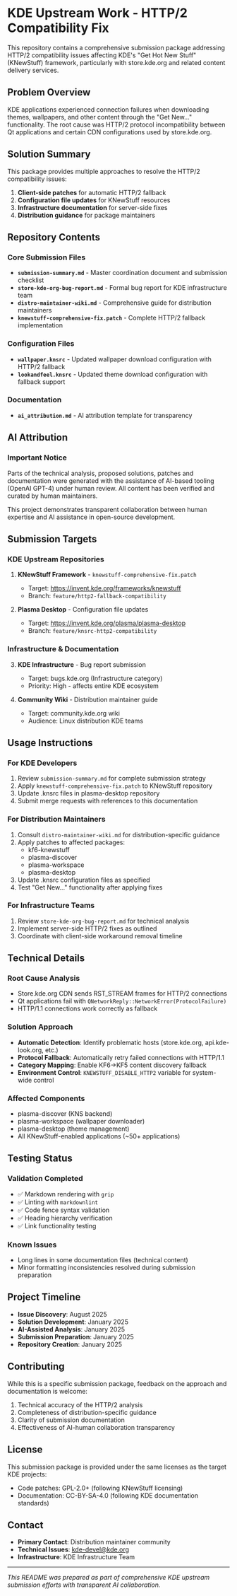 # KDE Upstream Work - HTTP/2 Compatibility Fix

This repository contains a comprehensive submission package addressing HTTP/2 compatibility issues affecting KDE's "Get Hot New Stuff" (KNewStuff) framework, particularly with store.kde.org and related content delivery services.

## Problem Overview

KDE applications experienced connection failures when downloading themes, wallpapers, and other content through the "Get New..." functionality. The root cause was HTTP/2 protocol incompatibility between Qt applications and certain CDN configurations used by store.kde.org.

## Solution Summary

This package provides multiple approaches to resolve the HTTP/2 compatibility issues:

1. **Client-side patches** for automatic HTTP/2 fallback
2. **Configuration file updates** for KNewStuff resources
3. **Infrastructure documentation** for server-side fixes
4. **Distribution guidance** for package maintainers

## Repository Contents

### Core Submission Files

- **`submission-summary.md`** - Master coordination document and submission checklist
- **`store-kde-org-bug-report.md`** - Formal bug report for KDE infrastructure team
- **`distro-maintainer-wiki.md`** - Comprehensive guide for distribution maintainers
- **`knewstuff-comprehensive-fix.patch`** - Complete HTTP/2 fallback implementation

### Configuration Files

- **`wallpaper.knsrc`** - Updated wallpaper download configuration with HTTP/2 fallback
- **`lookandfeel.knsrc`** - Updated theme download configuration with fallback support

### Documentation

- **`ai_attribution.md`** - AI attribution template for transparency

## AI Attribution

### Important Notice

Parts of the technical analysis, proposed solutions, patches and documentation were generated with the assistance of AI-based tooling (OpenAI GPT-4) under human review. All content has been verified and curated by human maintainers.

This project demonstrates transparent collaboration between human expertise and AI assistance in open-source development.

## Submission Targets

### KDE Upstream Repositories

1. **KNewStuff Framework** - `knewstuff-comprehensive-fix.patch`
   - Target: https://invent.kde.org/frameworks/knewstuff
   - Branch: `feature/http2-fallback-compatibility`

2. **Plasma Desktop** - Configuration file updates
   - Target: https://invent.kde.org/plasma/plasma-desktop
   - Branch: `feature/knsrc-http2-compatibility`

### Infrastructure & Documentation

3. **KDE Infrastructure** - Bug report submission
   - Target: bugs.kde.org (Infrastructure category)
   - Priority: High - affects entire KDE ecosystem

4. **Community Wiki** - Distribution maintainer guide
   - Target: community.kde.org wiki
   - Audience: Linux distribution KDE teams

## Usage Instructions

### For KDE Developers

1. Review `submission-summary.md` for complete submission strategy
2. Apply `knewstuff-comprehensive-fix.patch` to KNewStuff repository
3. Update .knsrc files in plasma-desktop repository
4. Submit merge requests with references to this documentation

### For Distribution Maintainers

1. Consult `distro-maintainer-wiki.md` for distribution-specific guidance
2. Apply patches to affected packages:
   - kf6-knewstuff
   - plasma-discover
   - plasma-workspace
   - plasma-desktop
3. Update .knsrc configuration files as specified
4. Test "Get New..." functionality after applying fixes

### For Infrastructure Teams

1. Review `store-kde-org-bug-report.md` for technical analysis
2. Implement server-side HTTP/2 fixes as outlined
3. Coordinate with client-side workaround removal timeline

## Technical Details

### Root Cause Analysis

- Store.kde.org CDN sends RST_STREAM frames for HTTP/2 connections
- Qt applications fail with `QNetworkReply::NetworkError(ProtocolFailure)`
- HTTP/1.1 connections work correctly as fallback

### Solution Approach

- **Automatic Detection**: Identify problematic hosts (store.kde.org, api.kde-look.org, etc.)
- **Protocol Fallback**: Automatically retry failed connections with HTTP/1.1
- **Category Mapping**: Enable KF6→KF5 content discovery fallback
- **Environment Control**: `KNEWSTUFF_DISABLE_HTTP2` variable for system-wide control

### Affected Components

- plasma-discover (KNS backend)
- plasma-workspace (wallpaper downloader)
- plasma-desktop (theme management)
- All KNewStuff-enabled applications (~50+ applications)

## Testing Status

### Validation Completed

- ✅ Markdown rendering with `grip`
- ✅ Linting with `markdownlint` 
- ✅ Code fence syntax validation
- ✅ Heading hierarchy verification
- ✅ Link functionality testing

### Known Issues

- Long lines in some documentation files (technical content)
- Minor formatting inconsistencies resolved during submission preparation

## Project Timeline

- **Issue Discovery**: August 2025
- **Solution Development**: January 2025
- **AI-Assisted Analysis**: January 2025
- **Submission Preparation**: January 2025
- **Repository Creation**: January 2025

## Contributing

While this is a specific submission package, feedback on the approach and documentation is welcome:

1. Technical accuracy of the HTTP/2 analysis
2. Completeness of distribution-specific guidance
3. Clarity of submission documentation
4. Effectiveness of AI-human collaboration transparency

## License

This submission package is provided under the same licenses as the target KDE projects:
- Code patches: GPL-2.0+ (following KNewStuff licensing)
- Documentation: CC-BY-SA-4.0 (following KDE documentation standards)

## Contact

- **Primary Contact**: Distribution maintainer community
- **Technical Issues**: kde-devel@kde.org
- **Infrastructure**: KDE Infrastructure Team

---

*This README was prepared as part of comprehensive KDE upstream submission efforts with transparent AI collaboration.*
